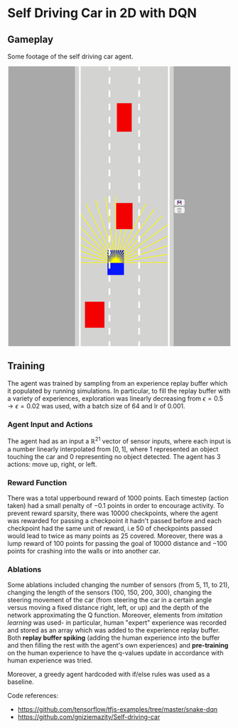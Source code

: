 # Self Driving Car in 2D with DQN

## Gameplay
Some footage of the self driving car agent.
<p align="center">
<img src="./gameplay.gif" width="500">
</p>

## Training
The agent was trained by sampling from an experience replay buffer which it populated by running simulations.
In particular, to fill the replay buffer with a variety of experiences, exploration was linearly decreasing from $\epsilon=0.5 \to \epsilon=0.02$ was used,
with a batch size of $64$ and lr of $0.001$. 

### Agent Input and Actions
The agent had as an input a $\mathbb{R}^{21}$ vector of sensor inputs, where each input is a number linearly interpolated from $[0,1]$, where $1$ represented an object touching the car and $0$ representing
no object detected. The agent has $3$ actions: move up, right, or left.   

### Reward Function
There was a total upperbound reward of $1000$ points. Each timestep (action taken) had a small penalty of $-0.1$ points in 
order to encourage activity. To prevent reward sparsity, there was $10000$ checkpoints, where the agent was rewarded for passing a checkpoint
it hadn't passed before and each checkpoint had the same unit of reward, i.e $50%$ of checkpoints passed would lead to
twice as many points as $25%$ covered. Moreover, there was a lump reward of $100$ points for passing the goal of $10000$ distance
and $-100$ points for crashing into the walls or into another car.

### Ablations
Some ablations included changing the number of sensors (from 5, 11, to 21), changing the length of the sensors (100, 150, 200, 300), changing the 
steering movement of the car (from steering the car in a certain angle versus moving a fixed distance right, left, or up) and 
the depth of the network approximating the Q function. 
Moreover, elements from *imitation learning* was used- in particular, human "expert" experience was recorded and stored as an array
which was added to the experience replay buffer. Both **replay buffer spiking** (adding the human experience into the buffer and then filling the rest 
with the agent's own experiences) and **pre-training** on the human experience to have the q-values update in accordance with human experience was tried.

Moreover, a greedy agent hardcoded with if/else rules was used as a baseline.

Code references:
- https://github.com/tensorflow/tfjs-examples/tree/master/snake-dqn
- https://github.com/gniziemazity/Self-driving-car
